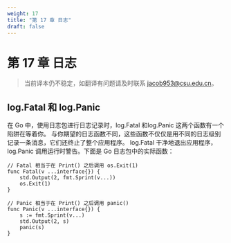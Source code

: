 ```yaml
---
weight: 17
title: "第 17 章 日志"
draft: false
---
```


# 第 17 章 日志

> 当前译本仍不稳定，如翻译有问题请及时联系 jacob953@csu.edu.cn。

## log.Fatal 和 log.Panic

在 Go 中，使用日志包进行日志记录时，log.Fatal 和log.Panic 这两个函数有一个陷阱在等着你。
与你期望的日志函数不同，这些函数不仅仅是用不同的日志级别记录一条消息，它们还终止了整个应用程序。
log.Fatal 干净地退出应用程序，log.Panic 调用运行时警告。下面是 Go 日志包中的实际函数：

```Golang
// Fatal 相当于在 Print() 之后调用 os.Exit(1)
func Fatal(v ...interface{}) {
    std.Output(2, fmt.Sprint(v...))
    os.Exit(1)
}

// Panic 相当于在 Print() 之后调用 panic()
func Panic(v ...interface{}) {
    s := fmt.Sprint(v...)
    std.Output(2, s)
    panic(s)
}
```